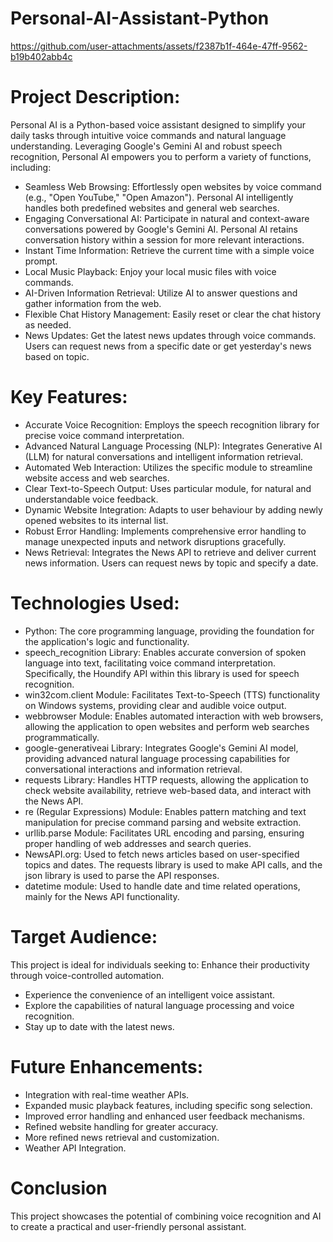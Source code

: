 # Personal-AI-Assistant-Python


https://github.com/user-attachments/assets/f2387b1f-464e-47ff-9562-b19b402abb4c


# Project Description:
Personal AI is a Python-based voice assistant designed to simplify your daily tasks through intuitive voice commands and natural language understanding. Leveraging Google's Gemini AI and robust speech recognition, Personal AI empowers you to perform a variety of functions, including:
-	Seamless Web Browsing: Effortlessly open websites by voice command (e.g., "Open YouTube," "Open Amazon"). Personal AI intelligently handles both predefined websites and general web searches.
-	Engaging Conversational AI: Participate in natural and context-aware conversations powered by Google's Gemini AI. Personal AI retains conversation history within a session for more relevant interactions.
-	Instant Time Information: Retrieve the current time with a simple voice prompt.
-	Local Music Playback: Enjoy your local music files with voice commands.
-	AI-Driven Information Retrieval: Utilize AI to answer questions and gather information from the web.
-	Flexible Chat History Management: Easily reset or clear the chat history as needed.
-	News Updates: Get the latest news updates through voice commands. Users can request news from a specific date or get yesterday's news based on topic.


# Key Features:
-	Accurate Voice Recognition: Employs the speech recognition library for precise voice command interpretation. 
-	Advanced Natural Language Processing (NLP): Integrates Generative AI (LLM) for natural conversations and intelligent information retrieval. 
-	Automated Web Interaction: Utilizes the specific module to streamline website access and web searches. 
-	Clear Text-to-Speech Output: Uses particular module, for natural and understandable voice feedback. 
-	Dynamic Website Integration: Adapts to user behaviour by adding newly opened websites to its internal list. 
-	Robust Error Handling: Implements comprehensive error handling to manage unexpected inputs and network disruptions gracefully. 
-	News Retrieval: Integrates the News API to retrieve and deliver current news information. Users can request news by topic and specify a date.


# Technologies Used:
-	Python: The core programming language, providing the foundation for the application's logic and functionality.
-	speech_recognition Library: Enables accurate conversion of spoken language into text, facilitating voice command interpretation. Specifically, the Houndify API within this library is used for speech recognition.
-	win32com.client Module: Facilitates Text-to-Speech (TTS) functionality on Windows systems, providing clear and audible voice output.
-	webbrowser Module: Enables automated interaction with web browsers, allowing the application to open websites and perform web searches programmatically.
-	google-generativeai Library: Integrates Google's Gemini AI model, providing advanced natural language processing capabilities for conversational interactions and information retrieval.
-	requests Library: Handles HTTP requests, allowing the application to check website availability, retrieve web-based data, and interact with the News API.
-	re (Regular Expressions) Module: Enables pattern matching and text manipulation for precise command parsing and website extraction.
-	urllib.parse Module: Facilitates URL encoding and parsing, ensuring proper handling of web addresses and search queries.
-	NewsAPI.org: Used to fetch news articles based on user-specified topics and dates. The requests library is used to make API calls, and the json library is used to parse the API responses.
-	datetime module: Used to handle date and time related operations, mainly for the News API functionality.

# Target Audience:
This project is ideal for individuals seeking to:
	Enhance their productivity through voice-controlled automation.
-	Experience the convenience of an intelligent voice assistant.
-	Explore the capabilities of natural language processing and voice recognition.
-	Stay up to date with the latest news.

# Future Enhancements:
-	Integration with real-time weather APIs. 
-	Expanded music playback features, including specific song selection. 
-	Improved error handling and enhanced user feedback mechanisms. 
-	Refined website handling for greater accuracy. 
-	More refined news retrieval and customization.
-	Weather API Integration.

# Conclusion
This project showcases the potential of combining voice recognition and AI to create a practical and user-friendly personal assistant.

